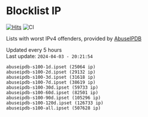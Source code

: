 # Blocklist IP

[![Hits](https://hits.seeyoufarm.com/api/count/incr/badge.svg?url=https%3A%2F%2Fgithub.com%2Fborestad%2Fblocklist-ip%2F&count_bg=%2379C83D&title_bg=%23555555&icon=&icon_color=%23E7E7E7&title=hits&edge_flat=false)](https://hits.seeyoufarm.com)  ![CI](https://img.shields.io/github/workflow/status/borestad/blocklist-ip/CI?style=flat-square)

Lists with worst IPv4 offenders, provided by [AbuseIPDB](https://www.abuseipdb.com/)

<!-- FOOTER-PLACEHOLDER -->
Updated every 5 hours<br>
Last update: `2024-04-03 - 20:21:54`
```
abuseipdb-s100-1d.ipset (25064 ip)
abuseipdb-s100-2d.ipset (29132 ip)
abuseipdb-s100-3d.ipset (31618 ip)
abuseipdb-s100-7d.ipset (38619 ip)
abuseipdb-s100-30d.ipset (59733 ip)
abuseipdb-s100-60d.ipset (82501 ip)
abuseipdb-s100-90d.ipset (105296 ip)
abuseipdb-s100-120d.ipset (126733 ip)
abuseipdb-s100-all.ipset (507628 ip)
```
